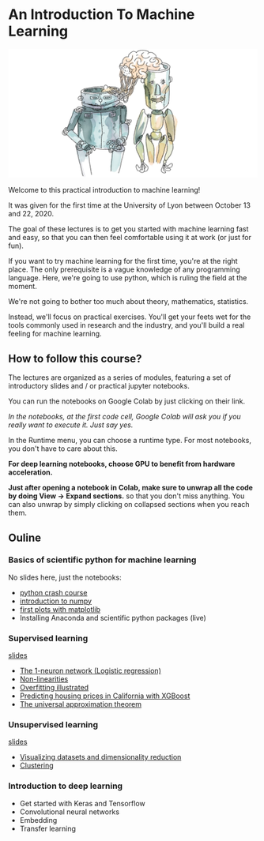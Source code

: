 # An Introduction To Machine Learning


![](doc/images/transfer_learning.jpg)


Welcome to this practical introduction to machine learning! 

It was given for the first time at the University of Lyon  between October 13 and 22, 2020. 

The goal of these lectures is to get you started with machine learning fast and easy, so that you can then feel comfortable using it at work (or just for fun).

If you want to try machine learning for the first time, you're at the right place. The only prerequisite is a vague knowledge of any programming language. Here, we're going to use python, which is ruling the field at the moment.

We're not going to bother too much about theory, mathematics, statistics. 

Instead, we'll focus on practical exercises. You'll get your feets wet for the tools commonly used in research and the industry, and you'll build a real feeling for machine learning.  


## How to follow this course? 

The lectures are organized as a series of modules, featuring a set of introductory slides and / or practical jupyter notebooks. 

You can run the notebooks on Google Colab by just clicking on their link. 

*In the notebooks, at the first code cell, Google Colab will ask you if you really want to execute it. Just say yes.*

In the Runtime menu, you can choose a runtime type. For most notebooks, you don't have to care about this. 

**For deep learning notebooks, choose GPU to benefit from hardware acceleration.**
 
**Just after opening a notebook in Colab, make sure to unwrap all the code by doing View -> Expand sections.** so that you don't miss anything. You can also unwrap by simply clicking on collapsed sections when you reach them. 
 
## Ouline

### Basics of scientific python for machine learning

No slides here, just the notebooks: 

* [python crash course](https://colab.research.google.com/github/cbernet/introduction_machine_learning/blob/master/notebooks/python_crash_course/01_python_crash_course_for_machine_learning.ipynb) 
* [introduction to numpy](https://colab.research.google.com/github/cbernet/introduction_machine_learning/blob/master/notebooks/python_crash_course/02_numpy_for_machine_learning.ipynb)
* [first plots with matplotlib](https://colab.research.google.com/github/cbernet/introduction_machine_learning/blob/master/notebooks/python_crash_course/03_plotting_for_machine_learning.ipynb) 
* Installing Anaconda and scientific python packages (live)
   
### Supervised learning

[slides](https://docs.google.com/presentation/d/1WTeOmpcj3Fr4KU2-ZASnBPjyNd5OddY6Bmr9YYZaXDs/edit?usp=sharing)

* [The 1-neuron network (Logistic regression)](https://colab.research.google.com/github/cbernet/introduction_machine_learning/blob/master/notebooks/supervised_learning/logistic_regression_1d.ipynb)
* [Non-linearities](https://colab.research.google.com/github/cbernet/introduction_machine_learning/blob/master/notebooks/supervised_learning/logistic_regression_2d.ipynb)
* [Overfitting illustrated](https://colab.research.google.com/github/cbernet/introduction_machine_learning/blob/master/notebooks/supervised_learning/overfitting.ipynb)
* [Predicting housing prices in California with XGBoost](https://colab.research.google.com/github/cbernet/introduction_machine_learning/blob/master/notebooks/supervised_learning/xgboost_housing.ipynb)
* [The universal approximation theorem](https://colab.research.google.com/github/cbernet/introduction_machine_learning/blob/master/notebooks/supervised_learning/universal_approx.ipynb)

### Unsupervised learning 

[slides]()

* [Visualizing datasets and dimensionality reduction](https://colab.research.google.com/github/cbernet/introduction_machine_learning/blob/master/notebooks/unsupervised_learning/visualizing_datasets.ipynb)
* [Clustering](https://colab.research.google.com/github/cbernet/introduction_machine_learning/blob/master/notebooks/unsupervised_learning/clustering.ipynb)

### Introduction to deep learning
   
* Get started with Keras and Tensorflow
* Convolutional neural networks 
* Embedding
* Transfer learning

